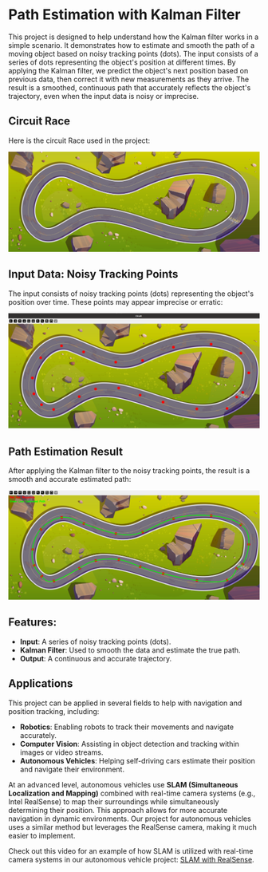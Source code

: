# Path Estimation with Kalman Filter

This project is designed to help understand how the Kalman filter works in a simple scenario. It demonstrates how to estimate and smooth the path of a moving object based on noisy tracking points (dots). The input consists of a series of dots representing the object's position at different times. By applying the Kalman filter, we predict the object's next position based on previous data, then correct it with new measurements as they arrive. The result is a smoothed, continuous path that accurately reflects the object's trajectory, even when the input data is noisy or imprecise.

## Circuit Race

Here is the circuit Race used in the project:

![Circuit Diagram](circuit.jpg)

## Input Data: Noisy Tracking Points

The input consists of noisy tracking points (dots) representing the object's position over time. These points may appear imprecise or erratic:

![Noisy Tracking Points](result/circuit_initilize_posistion.png)

## Path Estimation Result

After applying the Kalman filter to the noisy tracking points, the result is a smooth and accurate estimated path:

![Kalman Filter Path Estimation](result/KF_Estimation.png)

## Features:

- **Input**: A series of noisy tracking points (dots).
- **Kalman Filter**: Used to smooth the data and estimate the true path.
- **Output**: A continuous and accurate trajectory.

## Applications

This project can be applied in several fields to help with navigation and position tracking, including:

- **Robotics**: Enabling robots to track their movements and navigate accurately.
- **Computer Vision**: Assisting in object detection and tracking within images or video streams.
- **Autonomous Vehicles**: Helping self-driving cars estimate their position and navigate their environment.

At an advanced level, autonomous vehicles use **SLAM (Simultaneous Localization and Mapping)** combined with real-time camera systems (e.g., Intel RealSense) to map their surroundings while simultaneously determining their position. This approach allows for more accurate navigation in dynamic environments. Our project for autonomous vehicles uses a similar method but leverages the RealSense camera, making it much easier to implement. 

Check out this video for an example of how SLAM is utilized with real-time camera systems in our autonomous vehicle project: [SLAM with RealSense](https://www.youtube.com/watch?v=a1Efa5Dty1Y).
